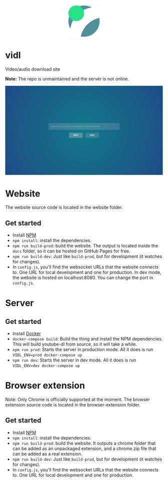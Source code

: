 <p align="center">
  <a href="https://taskler.kasp.io/" title="Taskler"><img src="https://raw.githubusercontent.com/probablykasper/vidl-v1/master/assets/logo%201000.png" width="100"></a>
</p>

# vidl
Video/audio download site

**Note:** The repo is unmaintained and the server is not online.

![Screenshot](https://raw.githubusercontent.com/probablykasper/vidl-v1/master/assets/screenshot.png)

# Website
The website source code is located in the website folder.
## Get started
- Install [NPM](https://www.npmjs.com/get-npm)
- `npm install`: install the dependencies.
- `npm run build-prod`: build the website. The output is located inside the `docs` folder, so it can be hosted on GitHub Pages for free.
- `npm run build-dev`: Just like `build-prod`, but for development (it watches for changes).
- In `config.js`, you'll find the websocket URLs that the website connects to. One URL for local development and one for production.
In dev mode, the website is hosted on localhost:8080. You can change the port in `config.js`.

# Server
## Get started
- Install [Docker](https://store.docker.com/search?type=edition&offering=community)
- `docker-compose build`: Build the thing and install the NPM dependencies. This will build youtube-dl from source, so it will take a while.
- `npm run prod`: Starts the server in production mode. All it does is run `VIDL_ENV=prod docker-compose up`
- `npm run dev`: Starts the server in dev mode. All it does is run `VIDL_ENV=dev docker-compose up`

# Browser extension
Note: Only Chrome is officially supported at the moment.
The browser extension source code is located in the browser-extension folder.
## Get started
- Install [NPM](https://www.npmjs.com/get-npm)
- `npm install`: install the dependencies.
- `npm run build-prod`: build the website. It outputs a chrome folder that can be added as an unpackaged extension, and a chrome.zip file that can be added as a real extension.
- `npm run build-dev`: Just like `build-prod`, but for development (it watches for changes).
- In `config.js`, you'll find the websocket URLs that the website connects to. One URL for local development and one for production.
